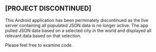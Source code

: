 ## [PROJECT DISCONTINUED] 

This Android application has been perminately discontinued as the live server containing all populated JSON data is no longer active.
The app pulled JSON data based on a selected city in the world and displayed all relevant data based on that selection.

Please feel free to examine code.
